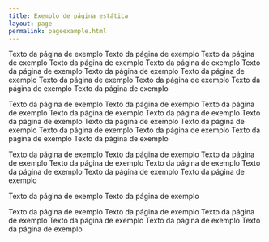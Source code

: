 ```yaml
---
title: Exemplo de página estática
layout: page
permalink: pageexample.html
---
```


Texto da página de exemplo Texto da página de exemplo Texto da página de exemplo Texto da página de exemplo Texto da página de exemplo Texto da página de exemplo Texto da página de exemplo Texto da página de exemplo Texto da página de exemplo Texto da página de exemplo Texto da página de exemplo Texto da página de exemplo 

Texto da página de exemplo Texto da página de exemplo Texto da página de exemplo Texto da página de exemplo Texto da página de exemplo Texto da página de exemplo Texto da página de exemplo Texto da página de exemplo 
Texto da página de exemplo Texto da página de exemplo Texto da página de exemplo Texto da página de exemplo 


Texto da página de exemplo Texto da página de exemplo Texto da página de exemplo Texto da página de exemplo Texto da página de exemplo Texto da página de exemplo Texto da página de exemplo Texto da página de exemplo 

Texto da página de exemplo Texto da página de exemplo 

Texto da página de exemplo Texto da página de exemplo Texto da página de exemplo Texto da página de exemplo Texto da página de exemplo Texto da página de exemplo 